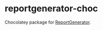 reportgenerator-choc
=============================

Chocolatey package for [ReportGenerator](https://github.com/danielpalme/ReportGenerator).